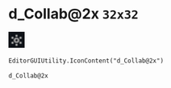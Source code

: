 # d_Collab@2x `32x32`
<img src="/img/d_Collab.png" width=32 height=32>

``` CSharp
EditorGUIUtility.IconContent("d_Collab@2x")
```
```
d_Collab@2x
```
